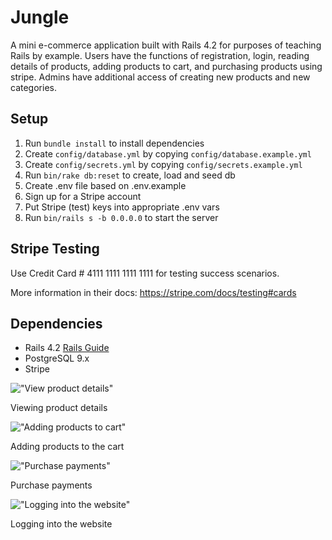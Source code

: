 # Jungle

A mini e-commerce application built with Rails 4.2 for purposes of teaching Rails by example. Users have the functions of registration, login, reading details of products, adding products to cart, and purchasing products using stripe. Admins have additional access of creating new products and new categories. 


## Setup

1. Run `bundle install` to install dependencies
2. Create `config/database.yml` by copying `config/database.example.yml`
3. Create `config/secrets.yml` by copying `config/secrets.example.yml`
4. Run `bin/rake db:reset` to create, load and seed db
5. Create .env file based on .env.example
6. Sign up for a Stripe account
7. Put Stripe (test) keys into appropriate .env vars
8. Run `bin/rails s -b 0.0.0.0` to start the server

## Stripe Testing

Use Credit Card # 4111 1111 1111 1111 for testing success scenarios.

More information in their docs: <https://stripe.com/docs/testing#cards>

## Dependencies

* Rails 4.2 [Rails Guide](http://guides.rubyonrails.org/v4.2/)
* PostgreSQL 9.x
* Stripe



!["View product details"](https://github.com/AndrewHui/jungle-rails/blob/master/ReadMe%20gifs/product_details.gif)

Viewing product details

!["Adding products to cart"](https://github.com/AndrewHui/jungle-rails/blob/master/ReadMe%20gifs/adding_to_cart.gif)

Adding products to the cart

!["Purchase payments"](https://github.com/AndrewHui/jungle-rails/blob/master/ReadMe%20gifs/purchasePayment.gif)

Purchase payments

!["Logging into the website"](https://github.com/AndrewHui/jungle-rails/blob/master/ReadMe%20gifs/login.gif)

Logging into the website